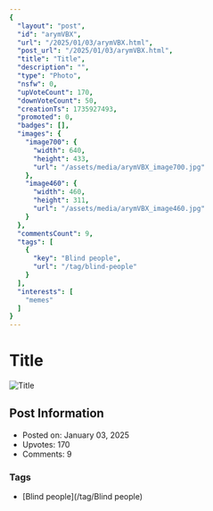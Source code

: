 ```yaml
---
{
  "layout": "post",
  "id": "arymVBX",
  "url": "/2025/01/03/arymVBX.html",
  "post_url": "/2025/01/03/arymVBX.html",
  "title": "Title",
  "description": "",
  "type": "Photo",
  "nsfw": 0,
  "upVoteCount": 170,
  "downVoteCount": 50,
  "creationTs": 1735927493,
  "promoted": 0,
  "badges": [],
  "images": {
    "image700": {
      "width": 640,
      "height": 433,
      "url": "/assets/media/arymVBX_image700.jpg"
    },
    "image460": {
      "width": 460,
      "height": 311,
      "url": "/assets/media/arymVBX_image460.jpg"
    }
  },
  "commentsCount": 9,
  "tags": [
    {
      "key": "Blind people",
      "url": "/tag/blind-people"
    }
  ],
  "interests": [
    "memes"
  ]
}
---
```


# Title

![Title](/assets/media/arymVBX_image700.jpg)

## Post Information

- Posted on: January 03, 2025
- Upvotes: 170
- Comments: 9

### Tags

- [Blind people](/tag/Blind people)
